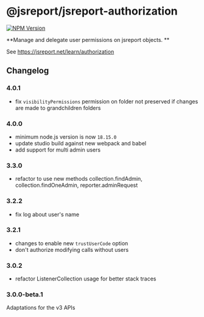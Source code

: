 # @jsreport/jsreport-authorization
[![NPM Version](http://img.shields.io/npm/v/@jsreport/jsreport-authorization.svg?style=flat-square)](https://npmjs.com/package/@jsreport/jsreport-authorization)

**Manage and delegate user permissions on jsreport objects. **

See https://jsreport.net/learn/authorization

## Changelog

### 4.0.1

- fix `visibilityPermissions` permission on folder not preserved if changes are made to grandchildren folders

### 4.0.0

- minimum node.js version is now `18.15.0`
- update studio build against new webpack and babel
- add support for multi admin users

### 3.3.0

- refactor to use new methods collection.findAdmin, collection.findOneAdmin, reporter.adminRequest

### 3.2.2

- fix log about user's name

### 3.2.1

- changes to enable new `trustUserCode` option
- don't authorize modifying calls without users

### 3.0.2

- refactor ListenerCollection usage for better stack traces

### 3.0.0-beta.1

Adaptations for the v3 APIs
